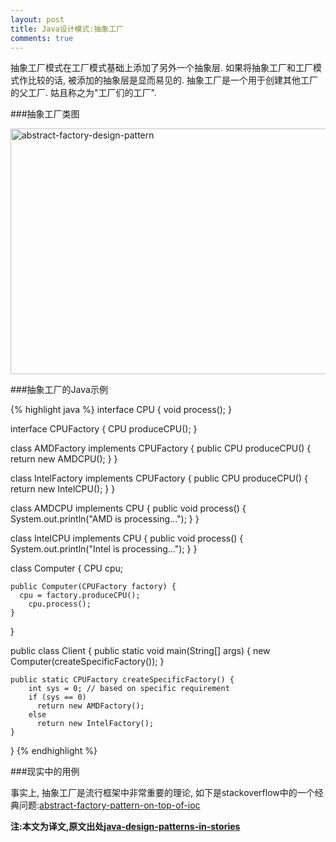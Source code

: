 ```yaml
---
layout: post
title: Java设计模式:抽象工厂
comments: true
---
```

抽象工厂模式在工厂模式基础上添加了另外一个抽象层. 如果将抽象工厂和工厂模式作比较的话, 被添加的抽象层是显而易见的. 抽象工厂是一个用于创建其他工厂的父工厂. 姑且称之为"工厂们的工厂".



###抽象工厂类图

<img src="http://www.programcreek.com/wp-content/uploads/2013/02/abstract-factory-design-pattern.png" alt="abstract-factory-design-pattern" width="616" height="393" class="alignleft size-full wp-image-7765">

###抽象工厂的Java示例

{% highlight java %}
interface CPU {
    void process();
}
 
interface CPUFactory {
  CPU produceCPU();
}
 
class AMDFactory implements CPUFactory {
    public CPU produceCPU() {
        return new AMDCPU();
    }
}
 
class IntelFactory implements CPUFactory {
    public CPU produceCPU() {
        return new IntelCPU();
    }
}
 
class AMDCPU implements CPU {
    public void process() {
        System.out.println("AMD is processing...");
    }
}
 
class IntelCPU implements CPU {
    public void process() {
        System.out.println("Intel is processing...");
    }
}
 
class Computer {
  CPU cpu;
 
    public Computer(CPUFactory factory) {
      cpu = factory.produceCPU();
        cpu.process();
    }
}
 
public class Client {
    public static void main(String[] args) {
        new Computer(createSpecificFactory());
    }
 
    public static CPUFactory createSpecificFactory() {
        int sys = 0; // based on specific requirement
        if (sys == 0) 
          return new AMDFactory();
        else 
          return new IntelFactory();
    }
}
{% endhighlight %}

###现实中的用例

事实上, 抽象工厂是流行框架中非常重要的理论, 如下是stackoverflow中的一个经典问题:[abstract-factory-pattern-on-top-of-ioc](http://stackoverflow.com/questions/1993397/abstract-factory-pattern-on-top-of-ioc/1994455#1994455)

**注:本文为译文,原文出处[java-design-patterns-in-stories](http://www.programcreek.com/java-design-patterns-in-stories/)**